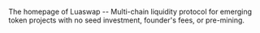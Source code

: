 The homepage of Luaswap -- Multi-chain liquidity protocol for emerging token projects with no seed investment, founder's fees, or pre-mining.
